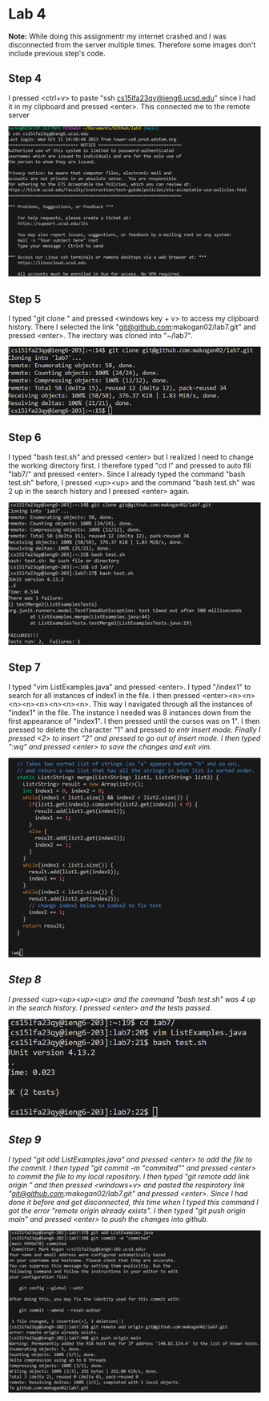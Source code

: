 # Lab 4 #

**Note:** While doing this assignmentr my internet crashed and I was disconnected from the server multiple times. Therefore some images don't include previous step's code. 

## Step 4  ##
I pressed <ctrl+v> to paste "ssh cs15lfa23qy@ieng6.ucsd.edu" since I had it in my clipboard and pressed &lt;enter&gt;. This connected me to the remote server

![image](step4.png)

## Step 5 ##
I typed "git clone " and pressed <windows key + v> to access my clipboard history. There I selected the link "git@github.com:makogan02/lab7.git" and pressed &lt;enter&gt;. The irectory was cloned into "~/lab7".

![image](step5.png)

## Step 6 ##
I typed "bash test.sh" and pressed &lt;enter&gt; but I realized I need to change the working directory first. I therefore typed "cd l" and pressed <tab> to auto fill "lab7/" and pressed &lt;enter&gt;. Since I already typed the command "bash test.sh" before, I pressed &lt;up&gt;&lt;up&gt; and the command "bash test.sh" was 2 up in the search history and I pressed &lt;enter&gt; again.

![image](step6.png)

## Step 7 ##
I typed "vim ListExamples.java" and pressed &lt;enter&gt;. I typed "/index1" to search for all instances of index1 in the file. I then pressed &lt;enter&gt;&lt;n&gt;&lt;n&gt;&lt;n&gt;&lt;n&gt;&lt;n&gt;&lt;n&gt;&lt;n&gt;&lt;n&gt;. This way I navigated through all the instances of "index1" in the file. The instance I needed was 8 instances down from the first appearance of "index1". I then pressed <l><l><l><l><l> until the cursos was on 1".  I then pressed <x> to delete the character "1" and pressed <i> to entr insert mode. Finally I pressed <2> to insert "2" and pressed <esc> to go out of insert mode. I then typed ":wq" and pressed &lt;enter&gt; to save the changes and exit vim.

![image](step7.png)

## Step 8 ## 

I pressed &lt;up&gt;&lt;up&gt;&lt;up&gt;&lt;up&gt; and the command "bash test.sh" was 4 up in the search history. I pressed &lt;enter&gt; and the tests passed.

![image](step8.png)

## Step 9 ##

I typed "git add ListExamples.java" and pressed &lt;enter&gt; to add the file to the commit. I then typed "git commit -m "commited"" and pressed &lt;enter&gt; to commit the file to my local repository. I then typed "git remote add link origin " and then pressed <windows+v> and pasted the respirotory link "git@github.com:makogan02/lab7.git" and pressed &lt;enter&gt;. Since I had done it before and got disconnected, this time when I typed this command I got the error "remote origin already exists". I then typed "git push origin main" and pressed &lt;enter&gt; to push the changes into github. 

![image](step9.png)
																																																																																																																																																																															
